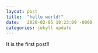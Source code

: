 ```yaml
---
layout: post
title:  "hello world!"
date:   2020-02-05 10:23:09 -0000
categories: jekyll update
---
```


It is the first post!!
